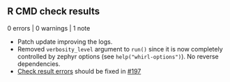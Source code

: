 ## R CMD check results

0 errors | 0 warnings | 1 note

* Patch update improving the logs.
* Removed `verbosity_level` argument to `run()` since it is now completely controlled
by zephyr options (see `help("whirl-options")`). No reverse dependencies.
* [Check result errors](https://cran.r-project.org/web/checks/check_results_whirl.html)
should be fixed in [#197](https://github.com/NovoNordisk-OpenSource/whirl/pull/197)

